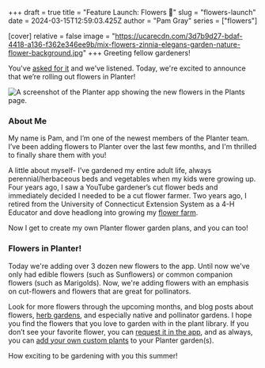 +++
draft = true
title = "Feature Launch: Flowers 🌸"
slug = "flowers-launch"
date = 2024-03-15T12:59:03.425Z
author = "Pam Gray"
series = ["flowers"]

[cover]
relative = false
image = "https://ucarecdn.com/3d7b9d27-bdaf-4418-a136-f362e346ee9b/mix-flowers-zinnia-elegans-garden-nature-flower-background.jpg"
+++
Greeting fellow gardeners!

You've [asked for it](https://planter.garden/requests/4ceDKBnMKejh5Epov3EM) and we've listened. Today, we're excited to announce that we’re rolling out flowers in Planter!

![A screenshot of the Planter app showing the new flowers in the Plants page.](https://ucarecdn.com/f950c09a-4d5c-42f7-a326-e18469cd9b97/Screenshot%202024-03-15%20at%2010.13.52 AM.png "Some of the new flowers in Planter 🌼")

### About Me

My name is Pam, and I’m one of the newest members of the Planter team. I’ve been adding flowers to Planter over the last few months, and I'm thrilled to finally share them with you!

A little about myself- I’ve gardened my entire adult life, always perennial/herbaceous beds and vegetables when my kids were growing up. Four years ago, I saw a YouTube gardener’s cut flower beds and immediately decided I needed to be a cut flower farmer. Two years ago, I retired from the University of Connecticut Extension System as a 4-H Educator and dove headlong into growing my [flower farm](https://winterbeegarden.com/).

Now I get to create my own Planter flower garden plans, and you can too! 

### Flowers in Planter!

Today we're adding over 3 dozen new flowers to the app. Until now we've only had edible flowers (such as Sunflowers) or common companion flowers (such as Marigolds). Now, we're adding flowers with an emphasis on cut-flowers and flowers that are great for pollinators.

Look for more flowers through the upcoming months, and blog posts about flowers, [herb gardens](https://blog.planter.garden/series/herbs/), and especially native and pollinator gardens. I hope you find the flowers that you love to garden with in the plant library. If you don’t see your favorite flower, you can [request it in the app](https://planter.garden/requests), and as always, you can [add your own custom plants](https://info.planter.garden/plant-information/create-plants/) to your Planter garden(s).

How exciting to be gardening with you this summer!
